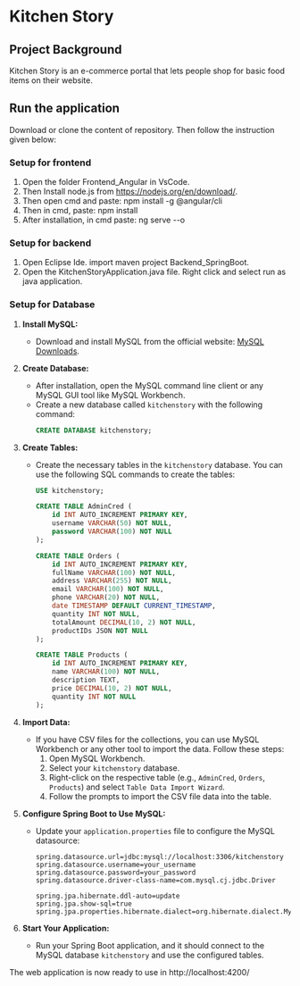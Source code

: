 # Kitchen Story

## Project Background
Kitchen Story is an e-commerce portal that lets people shop for basic food items on their website.

## Run the application
Download or clone the content of repository. Then follow the instruction given below:

### Setup for frontend
1. Open the folder Frontend_Angular in VsCode.
2. Then Install node.js from https://nodejs.org/en/download/.
3. Then open cmd and paste: npm install -g @angular/cli
4. Then in cmd, paste: npm install
5. After installation, in cmd paste: ng serve --o

### Setup for backend
1. Open Eclipse Ide. import maven project Backend_SpringBoot.
2. Open the KitchenStoryApplication.java file. Right click and select run as java application.

### Setup for Database

1. **Install MySQL:**
   - Download and install MySQL from the official website: [MySQL Downloads](https://dev.mysql.com/downloads/installer/).

2. **Create Database:**
   - After installation, open the MySQL command line client or any MySQL GUI tool like MySQL Workbench.
   - Create a new database called `kitchenstory` with the following command:
     ```sql
     CREATE DATABASE kitchenstory;
     ```

3. **Create Tables:**
   - Create the necessary tables in the `kitchenstory` database. You can use the following SQL commands to create the tables:
     ```sql
     USE kitchenstory;

     CREATE TABLE AdminCred (
         id INT AUTO_INCREMENT PRIMARY KEY,
         username VARCHAR(50) NOT NULL,
         password VARCHAR(100) NOT NULL
     );

     CREATE TABLE Orders (
         id INT AUTO_INCREMENT PRIMARY KEY,
         fullName VARCHAR(100) NOT NULL,
         address VARCHAR(255) NOT NULL,
         email VARCHAR(100) NOT NULL,
         phone VARCHAR(20) NOT NULL,
         date TIMESTAMP DEFAULT CURRENT_TIMESTAMP,
         quantity INT NOT NULL,
         totalAmount DECIMAL(10, 2) NOT NULL,
         productIDs JSON NOT NULL
     );

     CREATE TABLE Products (
         id INT AUTO_INCREMENT PRIMARY KEY,
         name VARCHAR(100) NOT NULL,
         description TEXT,
         price DECIMAL(10, 2) NOT NULL,
         quantity INT NOT NULL
     );
     ```

4. **Import Data:**
   - If you have CSV files for the collections, you can use MySQL Workbench or any other tool to import the data. Follow these steps:
     1. Open MySQL Workbench.
     2. Select your `kitchenstory` database.
     3. Right-click on the respective table (e.g., `AdminCred`, `Orders`, `Products`) and select `Table Data Import Wizard`.
     4. Follow the prompts to import the CSV file data into the table.

5. **Configure Spring Boot to Use MySQL:**
   - Update your `application.properties` file to configure the MySQL datasource:
     ```properties
     spring.datasource.url=jdbc:mysql://localhost:3306/kitchenstory
     spring.datasource.username=your_username
     spring.datasource.password=your_password
     spring.datasource.driver-class-name=com.mysql.cj.jdbc.Driver

     spring.jpa.hibernate.ddl-auto=update
     spring.jpa.show-sql=true
     spring.jpa.properties.hibernate.dialect=org.hibernate.dialect.MySQL5Dialect
     ```

6. **Start Your Application:**
   - Run your Spring Boot application, and it should connect to the MySQL database `kitchenstory` and use the configured tables.


The web application is now ready to use in http://localhost:4200/
